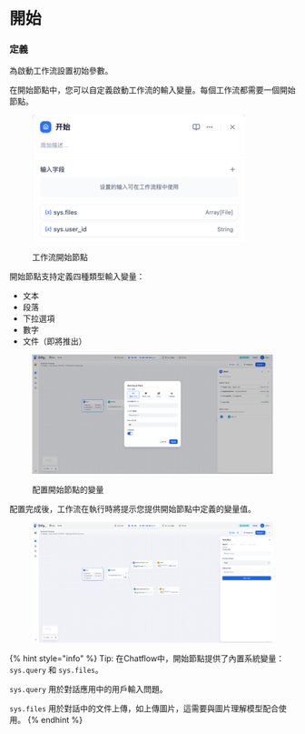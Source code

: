 # 開始

### 定義

為啟動工作流設置初始參數。

在開始節點中，您可以自定義啟動工作流的輸入變量。每個工作流都需要一個開始節點。

<figure><img src="../../../.gitbook/assets/image (236) (1).png" alt="" width="375"><figcaption><p>工作流開始節點</p></figcaption></figure>

開始節點支持定義四種類型輸入變量：

* 文本
* 段落
* 下拉選項
* 數字
* 文件（即將推出）

<figure><img src="../../../.gitbook/assets/output (2) (1) (1).png" alt=""><figcaption><p>配置開始節點的變量</p></figcaption></figure>

配置完成後，工作流在執行時將提示您提供開始節點中定義的變量值。

<figure><img src="../../../.gitbook/assets/output (3) (1).png" alt=""><figcaption></figcaption></figure>

{% hint style="info" %}
Tip: 在Chatflow中，開始節點提供了內置系統變量：`sys.query` 和 `sys.files`。

`sys.query` 用於對話應用中的用戶輸入問題。

`sys.files` 用於對話中的文件上傳，如上傳圖片，這需要與圖片理解模型配合使用。
{% endhint %}
